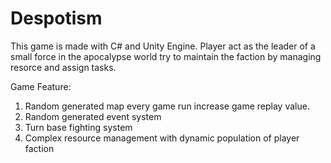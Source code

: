 # Despotism

This game is made with C# and Unity Engine. Player act as the leader of a small force in the apocalypse world try to maintain the faction by managing resorce and assign tasks.

Game Feature:
1. Random generated map every game run increase game replay value.
2. Random generated event system
3. Turn base fighting system
4. Complex resource management with dynamic population of player faction
